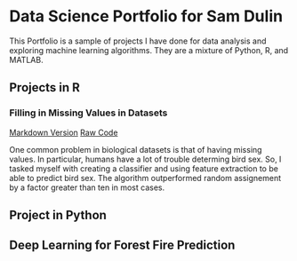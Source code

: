 # Data Science Portfolio for Sam Dulin

This Portfolio is a sample of projects I have done for data analysis and exploring machine learning algorithms. They are a mixture of Python, R, and MATLAB. 

## Projects in R

### Filling in Missing Values in Datasets
[Markdown Version](/RProjects/missingValues.md)
[Raw Code](/RProjects/missingValues.R)

One common problem in biological datasets is that of having missing values. In particular, humans have a lot of trouble determing bird sex. So, I tasked myself with creating a classifier and using feature extraction to be able to predict bird sex. The algorithm outperformed random assignement by a factor greater than ten in most cases.

## Project in Python

## Deep Learning for Forest Fire Prediction

